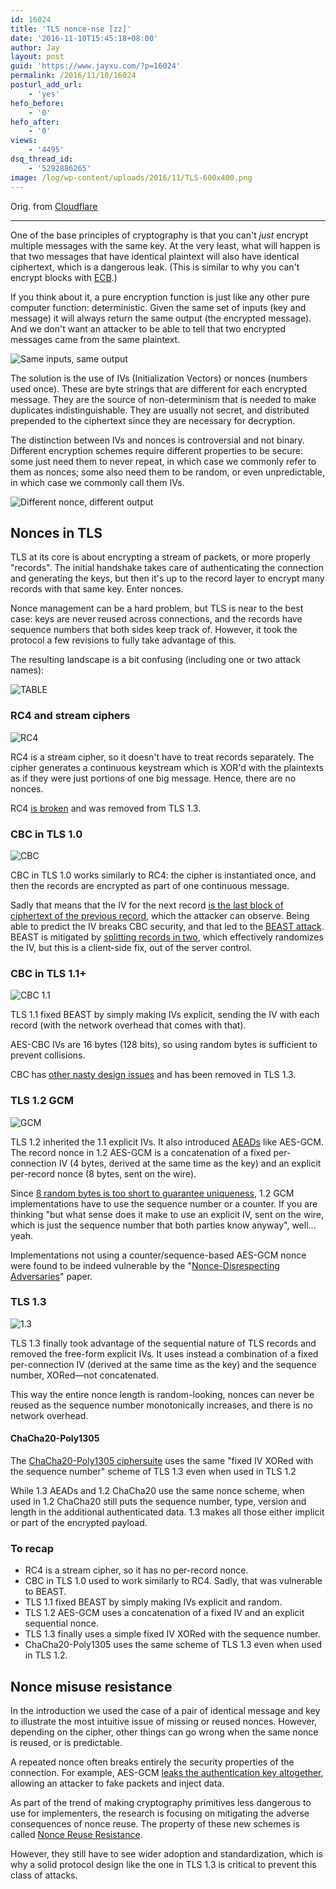 ```yaml
---
id: 16024
title: 'TLS nonce-nse [zz]'
date: '2016-11-10T15:45:18+08:00'
author: Jay
layout: post
guid: 'https://www.jayxu.com/?p=16024'
permalink: /2016/11/10/16024
posturl_add_url:
    - 'yes'
hefo_before:
    - '0'
hefo_after:
    - '0'
views:
    - '4495'
dsq_thread_id:
    - '5292886265'
image: /log/wp-content/uploads/2016/11/TLS-600x400.png
---
```


Orig. from <a href="https://blog.cloudflare.com/tls-nonce-nse/" target="_blank">Cloudflare</a>

<hr />

One of the base principles of cryptography is that you can't <em>just</em> encrypt multiple messages with the same key. At the very least, what will happen is that two messages that have identical plaintext will also have identical ciphertext, which is a dangerous leak. (This is similar to why you can't encrypt blocks with <a href="https://blog.filippo.io/the-ecb-penguin/">ECB</a>.)

If you think about it, a pure encryption function is just like any other pure computer function: deterministic. Given the same set of inputs (key and message) it will always return the same output (the encrypted message). And we don't want an attacker to be able to tell that two encrypted messages came from the same plaintext.

<img src="https://blog.cloudflare.com/content/images/2016/10/Nonces.001-1.png" alt="Same inputs, same output" />

The solution is the use of IVs (Initialization Vectors) or nonces (numbers used once). These are byte strings that are different for each encrypted message. They are the source of non-determinism that is needed to make duplicates indistinguishable. They are usually not secret, and distributed prepended to the ciphertext since they are necessary for decryption.

The distinction between IVs and nonces is controversial and not binary. Different encryption schemes require different properties to be secure: some just need them to never repeat, in which case we commonly refer to them as nonces; some also need them to be random, or even unpredictable, in which case we commonly call them IVs.

<img src="https://blog.cloudflare.com/content/images/2016/10/Nonces.002-1.png" alt="Different nonce, different output" />
<h2 id="noncesintls">Nonces in TLS</h2>
TLS at its core is about encrypting a stream of packets, or more properly "records". The initial handshake takes care of authenticating the connection and generating the keys, but then it's up to the record layer to encrypt many records with that same key. Enter nonces.

Nonce management can be a hard problem, but TLS is near to the best case: keys are never reused across connections, and the records have sequence numbers that both sides keep track of. However, it took the protocol a few revisions to fully take advantage of this.

The resulting landscape is a bit confusing (including one or two attack names):

<img src="https://blog.cloudflare.com/content/images/2016/10/Nonces-table.png" alt="TABLE" />
<h3 id="rc4andstreamciphers">RC4 and stream ciphers</h3>
<img src="https://blog.cloudflare.com/content/images/2016/10/Nonces-RC4-black.png" alt="RC4" />

RC4 is a stream cipher, so it doesn't have to treat records separately. The cipher generates a continuous keystream which is XOR'd with the plaintexts as if they were just portions of one big message. Hence, there are no nonces.

RC4 <a href="https://blog.cloudflare.com/tag/rc4/">is broken</a> and was removed from TLS 1.3.
<h3 id="cbcintls10">CBC in TLS 1.0</h3>
<img src="https://blog.cloudflare.com/content/images/2016/10/Nonces-CBC-1.0-black-1.png" alt="CBC" />

CBC in TLS 1.0 works similarly to RC4: the cipher is instantiated once, and then the records are encrypted as part of one continuous message.

Sadly that means that the IV for the next record <a href="https://en.wikipedia.org/wiki/Block_cipher_mode_of_operation#Cipher_Block_Chaining_.28CBC.29">is the last block of ciphertext of the previous record</a>, which the attacker can observe. Being able to predict the IV breaks CBC security, and that led to the <a href="https://www.imperialviolet.org/2011/09/23/chromeandbeast.html">BEAST attack</a>. BEAST is mitigated by <a href="https://www.imperialviolet.org/2012/01/15/beastfollowup.html">splitting records in two</a>, which effectively randomizes the IV, but this is a client-side fix, out of the server control.
<h3 id="cbcintls11">CBC in TLS 1.1+</h3>
<img src="https://blog.cloudflare.com/content/images/2016/10/Nonces-CBC-explicit-black.png" alt="CBC 1.1" />

TLS 1.1 fixed BEAST by simply making IVs explicit, sending the IV with each record (with the network overhead that comes with that).

AES-CBC IVs are 16 bytes (128 bits), so using random bytes is sufficient to prevent collisions.

CBC has <a href="https://blog.cloudflare.com/yet-another-padding-oracle-in-openssl-cbc-ciphersuites/">other nasty design issues</a> and has been removed in TLS 1.3.
<h3 id="tls12gcm">TLS 1.2 GCM</h3>
<img src="https://blog.cloudflare.com/content/images/2016/10/Nonces-GCM-black-2.png" alt="GCM" />

TLS 1.2 inherited the 1.1 explicit IVs. It also introduced <a href="https://blog.cloudflare.com/it-takes-two-to-chacha-poly/">AEADs</a> like AES-GCM. The record nonce in 1.2 AES-GCM is a concatenation of a fixed per-connection IV (4 bytes, derived at the same time as the key) and an explicit per-record nonce (8 bytes, sent on the wire).

Since <a href="https://en.wikipedia.org/wiki/Birthday_problem">8 random bytes is too short to guarantee uniqueness</a>, 1.2 GCM implementations have to use the sequence number or a counter. If you are thinking "but what sense does it make to use an explicit IV, sent on the wire, which is just the sequence number that both parties know anyway", well... yeah.

Implementations not using a counter/sequence-based AES-GCM nonce were found to be indeed vulnerable by the "<a href="https://github.com/nonce-disrespect/nonce-disrespect">Nonce-Disrespecting Adversaries</a>" paper.
<h3 id="tls13">TLS 1.3</h3>
<img src="https://blog.cloudflare.com/content/images/2016/10/Nonces-1.3-black-1.png" alt="1.3" />

TLS 1.3 finally took advantage of the sequential nature of TLS records and removed the free-form explicit IVs. It uses instead a combination of a fixed per-connection IV (derived at the same time as the key) and the sequence number, XORed—not concatenated.

This way the entire nonce length is random-looking, nonces can never be reused as the sequence number monotonically increases, and there is no network overhead.
<h4 id="chacha20poly1305">ChaCha20-Poly1305</h4>
The <a href="https://blog.cloudflare.com/do-the-chacha-better-mobile-performance-with-cryptography/">ChaCha20-Poly1305 ciphersuite</a> uses the same "fixed IV XORed with the sequence number" scheme of TLS 1.3 even when used in TLS 1.2

While 1.3 AEADs and 1.2 ChaCha20 use the same nonce scheme, when used in 1.2 ChaCha20 still puts the sequence number, type, version and length in the additional authenticated data. 1.3 makes all those either implicit or part of the encrypted payload.
<h3 id="torecap">To recap</h3>
<ul>
 	<li>RC4 is a stream cipher, so it has no per-record nonce.</li>
 	<li>CBC in TLS 1.0 used to work similarly to RC4. Sadly, that was vulnerable to BEAST.</li>
 	<li>TLS 1.1 fixed BEAST by simply making IVs explicit and random.</li>
 	<li>TLS 1.2 AES-GCM uses a concatenation of a fixed IV and an explicit sequential nonce.</li>
 	<li>TLS 1.3 finally uses a simple fixed IV XORed with the sequence number.</li>
 	<li>ChaCha20-Poly1305 uses the same scheme of TLS 1.3 even when used in TLS 1.2.</li>
</ul>
<h2 id="noncemisuseresistance">Nonce misuse resistance</h2>
In the introduction we used the case of a pair of identical message and key to illustrate the most intuitive issue of missing or reused nonces. However, depending on the cipher, other things can go wrong when the same nonce is reused, or is predictable.

A repeated nonce often breaks entirely the security properties of the connection. For example, AES-GCM <a href="https://github.com/nonce-disrespect/nonce-disrespect">leaks the authentication key altogether</a>, allowing an attacker to fake packets and inject data.

As part of the trend of making cryptography primitives less dangerous to use for implementers, the research is focusing on mitigating the adverse consequences of nonce reuse. The property of these new schemes is called <a href="https://www.lvh.io/posts/nonce-misuse-resistance-101.html">Nonce Reuse Resistance</a>.

However, they still have to see wider adoption and standardization, which is why a solid protocol design like the one in TLS 1.3 is critical to prevent this class of attacks.